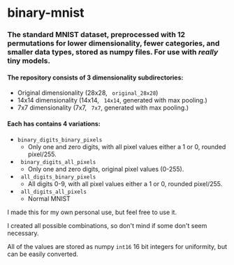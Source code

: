 # binary-mnist
### The standard MNIST dataset, preprocessed with 12 permutations for lower dimensionality, fewer categories, and smaller data types, stored as numpy files. For use with *really* tiny models.



#### The repository consists of 3 dimensionality subdirectories:
* Original dimensionality (28x28, ``` original_28x28```)
* 14x14 dimensionality (14x14, ``` 14x14```,  generated with max pooling.)
* 7x7 dimensionality (7x7, ``` 7x7```,  generated with max pooling.)



#### Each has contains 4 variations:
* ```binary_digits_binary_pixels```
  * Only one and zero digits, with all pixel values either a 1 or 0, rounded pixel/255. 
* ``` binary_digits_all_pixels```
  * Only one and zero digits, original pixel values (0-255). 
* ``` all_digits_binary_pixels```
  - All digits 0-9, with all pixel values either a 1 or 0, rounded pixel/255. 
* ``` all_digits_all_pixels```
  - Normal MNIST



I made this for my own personal use, but feel free to use it. 

I created all possible combinations, so don't mind if some don't seem necessary. 

All of the values are stored as numpy  ```int16``` 16 bit integers for uniformity, but can be easily converted. 
